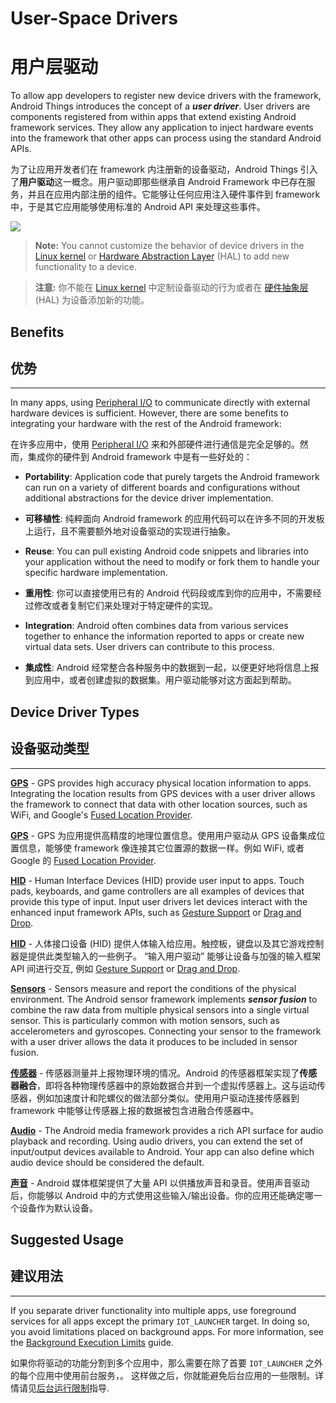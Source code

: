 # User-Space Drivers

# 用户层驱动

To allow app developers to register new device drivers with the framework, Android Things introduces the concept of a **_user driver_**. User drivers are components registered from within apps that extend existing Android framework services. They allow any application to inject hardware events into the framework that other apps can process using the standard Android APIs.

为了让应用开发者们在 framework 内注册新的设备驱动，Android Things 引入了**用户驱动**这一概念。用户驱动即那些继承自 Android Framework 中已存在服务，并且在应用内部注册的组件。它能够让任何应用注入硬件事件到 framework 中，于是其它应用能够使用标准的 Android API 来处理这些事件。

![](https://developer.android.google.cn/things/images/driver-stack.png)

> **Note:** You cannot customize the behavior of device drivers in the [Linux kernel](https://source.android.google.cn/devices/#Linux%20kernel) or [Hardware Abstraction Layer](https://source.android.google.cn/devices/#Hardware%20Abstraction%20Layer) (HAL) to add new functionality to a device.

> **注意:** 你不能在 [Linux kernel](https://source.android.google.cn/devices/#Linux%20kernel) 中定制设备驱动的行为或者在 [硬件抽象层](https://source.android.google.cn/devices/#Hardware%20Abstraction%20Layer) (HAL) 为设备添加新的功能。

## Benefits

## 优势

* * *

In many apps, using [Peripheral I/O](https://developer.android.google.cn/things/sdk/pio/index.html) to communicate directly with external hardware devices is sufficient. However, there are some benefits to integrating your hardware with the rest of the Android framework:

在许多应用中，使用 [Peripheral I/O](https://developer.android.google.cn/things/sdk/pio/index.html) 来和外部硬件进行通信是完全足够的。然而，集成你的硬件到 Android framework 中是有一些好处的：

*   **Portability**: Application code that purely targets the Android framework can run on a variety of different boards and configurations without additional abstractions for the device driver implementation.

*   **可移植性**: 纯粹面向 Android framework 的应用代码可以在许多不同的开发板上运行，且不需要额外地对设备驱动的实现进行抽象。


*   **Reuse**: You can pull existing Android code snippets and libraries into your application without the need to modify or fork them to handle your specific hardware implementation.

*   **重用性**: 你可以直接使用已有的 Android 代码段或库到你的应用中，不需要经过修改或者复制它们来处理对于特定硬件的实现。


*   **Integration**: Android often combines data from various services together to enhance the information reported to apps or create new virtual data sets. User drivers can contribute to this process.

*   **集成性**: Android 经常整合各种服务中的数据到一起，以便更好地将信息上报到应用中，或者创建虚拟的数据集。用户驱动能够对这方面起到帮助。

## Device Driver Types

## 设备驱动类型

* * *

**[GPS](https://developer.android.google.cn/things/sdk/drivers/gps.html)** - GPS provides high accuracy physical location information to apps. Integrating the location results from GPS devices with a user driver allows the framework to connect that data with other location sources, such as WiFi, and Google's [Fused Location Provider](https://developers.google.cn/android/reference/com/google/android/gms/location/FusedLocationProviderApi).

**[GPS](https://developer.android.google.cn/things/sdk/drivers/gps.html)** - GPS 为应用提供高精度的地理位置信息。使用用户驱动从 GPS 设备集成位置信息，能够使 framework 像连接其它位置源的数据一样。例如 WiFi, 或者 Google 的 [Fused Location Provider](https://developers.google.cn/android/reference/com/google/android/gms/location/FusedLocationProviderApi).

**[HID](https://developer.android.google.cn/things/sdk/drivers/input.html)** - Human Interface Devices (HID) provide user input to apps. Touch pads, keyboards, and game controllers are all examples of devices that provide this type of input. Input user drivers let devices interact with the enhanced input framework APIs, such as [Gesture Support](https://developer.android.google.cn/training/gestures/index.html) or [Drag and Drop](https://developer.android.google.cn/guide/topics/ui/drag-drop.html).

**[HID](https://developer.android.google.cn/things/sdk/drivers/input.html)** - 人体接口设备 (HID) 提供人体输入给应用。触控板，键盘以及其它游戏控制器是提供此类型输入的一些例子。 “输入用户驱动” 能够让设备与加强的输入框架 API 间进行交互, 例如 [Gesture Support](https://developer.android.google.cn/training/gestures/index.html) or [Drag and Drop](https://developer.android.google.cn/guide/topics/ui/drag-drop.html).

**[Sensors](https://developer.android.google.cn/things/sdk/drivers/sensors.html)** - Sensors measure and report the conditions of the physical environment. The Android sensor framework implements **_sensor fusion_** to combine the raw data from multiple physical sensors into a single virtual sensor. This is particularly common with motion sensors, such as accelerometers and gyroscopes. Connecting your sensor to the framework with a user driver allows the data it produces to be included in sensor fusion.

**[传感器](https://developer.android.google.cn/things/sdk/drivers/sensors.html)** - 传感器测量并上报物理环境的情况。Android 的传感器框架实现了**传感器融合**，即将各种物理传感器中的原始数据合并到一个虚拟传感器上。这与运动传感器，例如加速度计和陀螺仪的做法部分类似。使用用户驱动连接传感器到 framework 中能够让传感器上报的数据被包含进融合传感器中。

**[Audio](https://developer.android.google.cn/things/sdk/drivers/audio.html)** - The Android media framework provides a rich API surface for audio playback and recording. Using audio drivers, you can extend the set of input/output devices available to Android. Your app can also define which audio device should be considered the default.

**[声音](https://developer.android.google.cn/things/sdk/drivers/audio.html)** - Android 媒体框架提供了大量 API 以供播放声音和录音。使用声音驱动后，你能够以 Android 中的方式使用这些输入/输出设备。你的应用还能确定哪一个设备作为默认设备。

## Suggested Usage

## 建议用法

* * *

If you separate driver functionality into multiple apps, use foreground services for all apps except the primary `IOT_LAUNCHER` target. In doing so, you avoid limitations placed on background apps. For more information, see the [Background Execution Limits](https://developer.android.google.cn/preview/features/background.html) guide.

如果你将驱动的功能分割到多个应用中，那么需要在除了首要 `IOT_LAUNCHER` 之外的每个应用中使用前台服务，。 这样做之后，你就能避免后台应用的一些限制。详情请见[后台运行限制](https://developer.android.google.cn/preview/features/background.html)指导.

